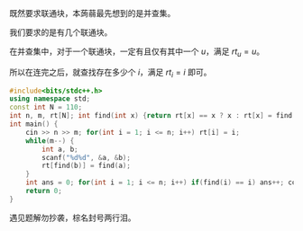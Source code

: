 既然要求联通块，本蒟蒻最先想到的是并查集。

我们要求的是有几个联通块。

在并查集中，对于一个联通块，一定有且仅有其中一个 $u$，满足 $rt_u=u$。

所以在连完之后，就查找存在多少个 $i$，满足 $rt_i=i$ 即可。

```cpp
#include<bits/stdc++.h>
using namespace std;
const int N = 110;
int n, m, rt[N]; int find(int x) {return rt[x] == x ? x : rt[x] = find(rt[x]);}
int main() {
	cin >> n >> m; for(int i = 1; i <= n; i++) rt[i] = i;
	while(m--) {
		int a, b;
		scanf("%d%d", &a, &b);
		rt[find(b)] = find(a);
	}
	int ans = 0; for(int i = 1; i <= n; i++) if(find(i) == i) ans++; cout << ans;
	return 0;
}
```

遇见题解勿抄袭，棕名封号两行泪。